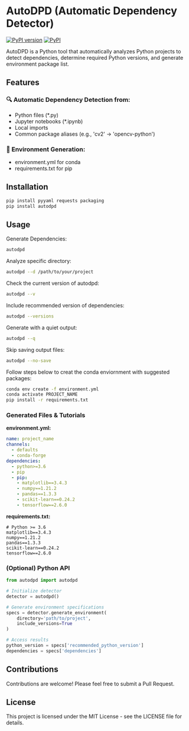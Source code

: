 # AutoDPD (Automatic Dependency Detector)

[![PyPI version](https://badge.fury.io/py/autodpd.svg)](https://badge.fury.io/py/autodpd)
[![PyPI](https://img.shields.io/pypi/v/autodpd.svg)](https://pypi.org/project/autodpd/)

AutoDPD is a Python tool that automatically analyzes Python projects to detect dependencies, determine required Python versions, and generate environment package list.

## Features

### 🔍 Automatic Dependency Detection from:
  - Python files (*.py)
  - Jupyter notebooks (*.ipynb)
  - Local imports
  - Common package aliases (e.g., 'cv2' → 'opencv-python')

### 🔧 Environment Generation:
  - environment.yml for conda
  - requirements.txt for pip

## Installation

```bash
pip install pyyaml requests packaging
pip install autodpd
```

## Usage

Generate Dependencies:
```bash
autodpd
```

Analyze specific directory:
```bash
autodpd --d /path/to/your/project
```

Check the current version of autodpd:
```bash
autodpd --v
```

Include recommended version of dependencies:
```bash
autodpd --versions
```

Generate with a quiet output:
```bash
autodpd --q
```

Skip saving output files:
```bash
autodpd --no-save 
```

Follow steps below to creat the conda enviornment with suggested packages:
```bash
conda env create -f environment.yml
conda activate PROJECT_NAME
pip install -r requirements.txt
```

### Generated Files & Tutorials

**environment.yml:**
```yaml
name: project_name
channels:
  - defaults
  - conda-forge
dependencies:
  - python>=3.6
  - pip
  - pip:
    - matplotlib==3.4.3
    - numpy==1.21.2
    - pandas==1.3.3
    - scikit-learn==0.24.2
    - tensorflow==2.6.0
```

**requirements.txt:**
```
# Python >= 3.6
matplotlib==3.4.3
numpy==1.21.2
pandas==1.3.3
scikit-learn==0.24.2
tensorflow==2.6.0
```

### (Optional) Python API

```python
from autodpd import autodpd

# Initialize detector
detector = autodpd()

# Generate environment specifications
specs = detector.generate_environment(
    directory='path/to/project',
    include_versions=True
)

# Access results
python_version = specs['recommended_python_version']
dependencies = specs['dependencies']
```

## Contributions

Contributions are welcome! Please feel free to submit a Pull Request.

## License

This project is licensed under the MIT License - see the LICENSE file for details.